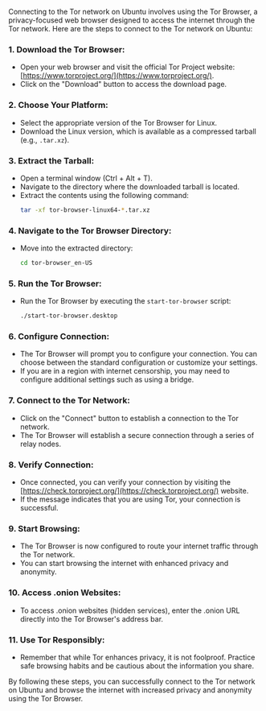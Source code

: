 Connecting to the Tor network on Ubuntu involves using the Tor Browser, a privacy-focused web browser designed to access the internet through the Tor network. Here are the steps to connect to the Tor network on Ubuntu:

### 1. **Download the Tor Browser:**
   - Open your web browser and visit the official Tor Project website: [https://www.torproject.org/](https://www.torproject.org/).
   - Click on the "Download" button to access the download page.

### 2. **Choose Your Platform:**
   - Select the appropriate version of the Tor Browser for Linux.
   - Download the Linux version, which is available as a compressed tarball (e.g., `.tar.xz`).

### 3. **Extract the Tarball:**
   - Open a terminal window (Ctrl + Alt + T).
   - Navigate to the directory where the downloaded tarball is located.
   - Extract the contents using the following command:
     ```bash
     tar -xf tor-browser-linux64-*.tar.xz
     ```

### 4. **Navigate to the Tor Browser Directory:**
   - Move into the extracted directory:
     ```bash
     cd tor-browser_en-US
     ```

### 5. **Run the Tor Browser:**
   - Run the Tor Browser by executing the `start-tor-browser` script:
     ```bash
     ./start-tor-browser.desktop
     ```

### 6. **Configure Connection:**
   - The Tor Browser will prompt you to configure your connection. You can choose between the standard configuration or customize your settings.
   - If you are in a region with internet censorship, you may need to configure additional settings such as using a bridge.

### 7. **Connect to the Tor Network:**
   - Click on the "Connect" button to establish a connection to the Tor network.
   - The Tor Browser will establish a secure connection through a series of relay nodes.

### 8. **Verify Connection:**
   - Once connected, you can verify your connection by visiting the [https://check.torproject.org/](https://check.torproject.org/) website.
   - If the message indicates that you are using Tor, your connection is successful.

### 9. **Start Browsing:**
   - The Tor Browser is now configured to route your internet traffic through the Tor network.
   - You can start browsing the internet with enhanced privacy and anonymity.

### 10. **Access .onion Websites:**
   - To access .onion websites (hidden services), enter the .onion URL directly into the Tor Browser's address bar.

### 11. **Use Tor Responsibly:**
   - Remember that while Tor enhances privacy, it is not foolproof. Practice safe browsing habits and be cautious about the information you share.

By following these steps, you can successfully connect to the Tor network on Ubuntu and browse the internet with increased privacy and anonymity using the Tor Browser.
